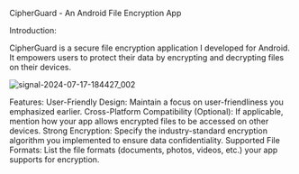 CipherGuard - An Android File Encryption App

Introduction:

CipherGuard is a secure file encryption application I developed for Android. It empowers users to protect their data by encrypting and decrypting files on their devices.

![signal-2024-07-17-184427_002](https://github.com/user-attachments/assets/d9a6c94a-cbe4-4481-8066-b1327d9dd8b5)

Features:
User-Friendly Design: Maintain a focus on user-friendliness you emphasized earlier.
Cross-Platform Compatibility (Optional): If applicable, mention how your app allows encrypted files to be accessed on other devices.
Strong Encryption: Specify the industry-standard encryption algorithm you implemented to ensure data confidentiality.
Supported File Formats: List the file formats (documents, photos, videos, etc.) your app supports for encryption.
